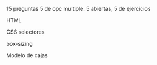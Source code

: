 15 preguntas 5 de opc multiple. 5 abiertas, 5 de ejercicios





HTML

CSS selectores

box-sizing

Modelo de cajas

